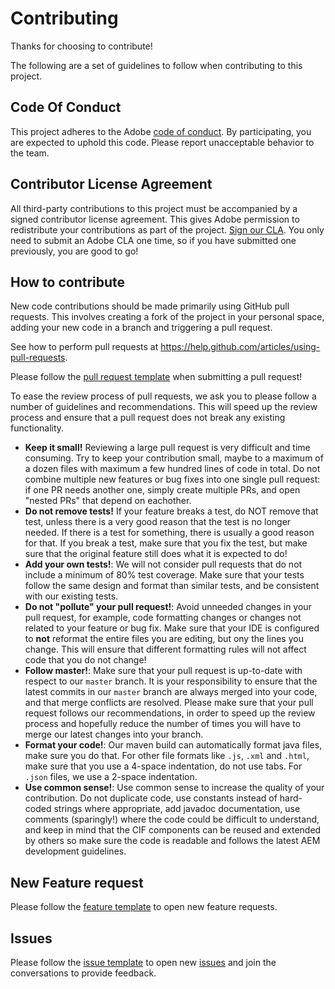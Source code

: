 # Contributing

Thanks for choosing to contribute!

The following are a set of guidelines to follow when contributing to this project.

## Code Of Conduct

This project adheres to the Adobe [code of conduct](CODE_OF_CONDUCT.md). By participating, you are expected to uphold this code. Please report unacceptable behavior to the team.

## Contributor License Agreement

All third-party contributions to this project must be accompanied by a signed contributor license agreement. This gives Adobe permission to redistribute your contributions as part of the project. [Sign our CLA](http://opensource.adobe.com/cla.html). You only need to submit an Adobe CLA one time, so if you have submitted one previously, you are good to go!

## How to contribute

New code contributions should be made primarily using GitHub pull requests. This involves creating a fork of the project in your personal space, adding your new code in a branch and triggering a pull request.

See how to perform pull requests at https://help.github.com/articles/using-pull-requests.

Please follow the [pull request template](PULL_REQUEST_TEMPLATE.md) when submitting a pull request!

To ease the review process of pull requests, we ask you to please follow a number of guidelines and recommendations. This will speed up the review process and ensure that a pull request does not break any existing functionality.
* **Keep it small!** Reviewing a large pull request is very difficult and time consuming. Try to keep your contribution small, maybe to a maximum of a dozen files with maximum a few hundred lines of code in total. Do not combine multiple new features or bug fixes into one single pull request: if one PR needs another one, simply create multiple PRs, and open "nested PRs" that depend on eachother.
* **Do not remove tests!** If your feature breaks a test, do NOT remove that test, unless there is a very good reason that the test is no longer needed. If there is a test for something, there is usually a good reason for that. If you break a test, make sure that you fix the test, but make sure that the original feature still does what it is expected to do!
* **Add your own tests!**: We will not consider pull requests that do not include a minimum of 80% test coverage. Make sure that your tests follow the same design and format than similar tests, and be consistent with our existing tests.
* **Do not "pollute" your pull request!**: Avoid unneeded changes in your pull request, for example, code formatting changes or changes not related to your feature or bug fix. Make sure that your IDE is configured to **not** reformat the entire files you are editing, but ony the lines you change. This will ensure that different formatting rules will not affect code that you do not change!
* **Follow master!**: Make sure that your pull request is up-to-date with respect to our `master` branch. It is your responsibility to ensure that the latest commits in our `master` branch are always merged into your code, and that merge conflicts are resolved. Please make sure that your pull request follows our recommendations, in order to speed up the review process and hopefully reduce the number of times you will have to merge our latest changes into your branch.
* **Format your code!**: Our maven build can automatically format java files, make sure you do that. For other file formats like `.js`, `.xml` and `.html`, make sure that you use a 4-space indentation, do not use tabs. For `.json` files, we use a 2-space indentation.
* **Use common sense!**: Use common sense to increase the quality of your contribution. Do not duplicate code, use constants instead of hard-coded strings where appropriate, add javadoc documentation, use comments (sparingly!) where the code could be difficult to understand, and keep in mind that the CIF components can be reused and extended by others so make sure the code is readable and follows the latest AEM development guidelines.

## New Feature request
Please follow the [feature template](ISSUE_TEMPLATE/FEATURE_REQUEST.md) to open new feature requests. 


## Issues

Please follow the [issue template](ISSUE_TEMPLATE/BUG_REPORT.md) to open new [issues](https://github.com/adobe/aem-core-cif-components/issues) and join the conversations to provide feedback. 
